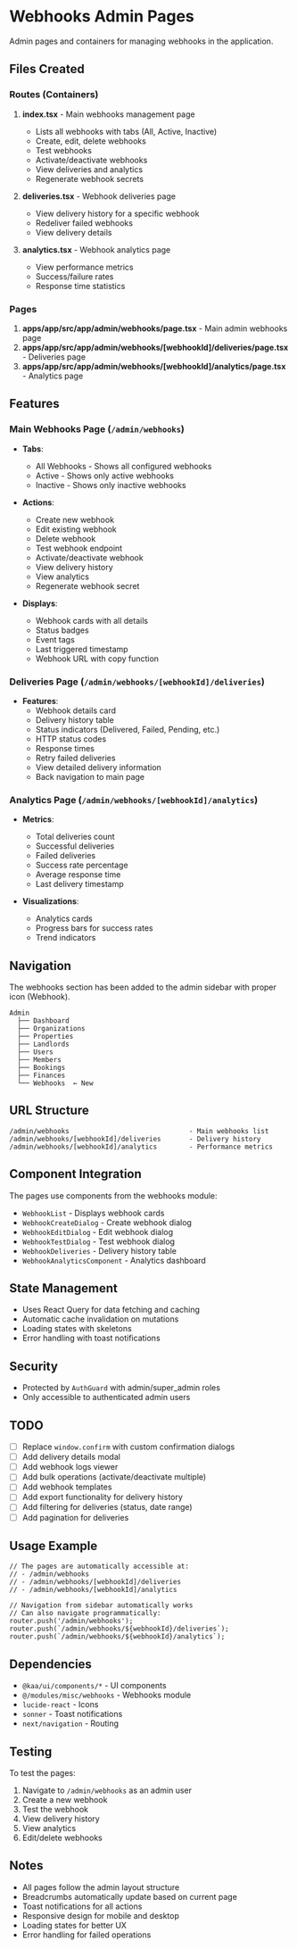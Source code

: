 # Webhooks Admin Pages

Admin pages and containers for managing webhooks in the application.

## Files Created

### Routes (Containers)

1. **index.tsx** - Main webhooks management page
   - Lists all webhooks with tabs (All, Active, Inactive)
   - Create, edit, delete webhooks
   - Test webhooks
   - Activate/deactivate webhooks
   - View deliveries and analytics
   - Regenerate webhook secrets

2. **deliveries.tsx** - Webhook deliveries page
   - View delivery history for a specific webhook
   - Redeliver failed webhooks
   - View delivery details

3. **analytics.tsx** - Webhook analytics page
   - View performance metrics
   - Success/failure rates
   - Response time statistics

### Pages

1. **apps/app/src/app/admin/webhooks/page.tsx** - Main admin webhooks page
2. **apps/app/src/app/admin/webhooks/[webhookId]/deliveries/page.tsx** - Deliveries page
3. **apps/app/src/app/admin/webhooks/[webhookId]/analytics/page.tsx** - Analytics page

## Features

### Main Webhooks Page (`/admin/webhooks`)

- **Tabs**:
  - All Webhooks - Shows all configured webhooks
  - Active - Shows only active webhooks
  - Inactive - Shows only inactive webhooks

- **Actions**:
  - Create new webhook
  - Edit existing webhook
  - Delete webhook
  - Test webhook endpoint
  - Activate/deactivate webhook
  - View delivery history
  - View analytics
  - Regenerate webhook secret

- **Displays**:
  - Webhook cards with all details
  - Status badges
  - Event tags
  - Last triggered timestamp
  - Webhook URL with copy function

### Deliveries Page (`/admin/webhooks/[webhookId]/deliveries`)

- **Features**:
  - Webhook details card
  - Delivery history table
  - Status indicators (Delivered, Failed, Pending, etc.)
  - HTTP status codes
  - Response times
  - Retry failed deliveries
  - View detailed delivery information
  - Back navigation to main page

### Analytics Page (`/admin/webhooks/[webhookId]/analytics`)

- **Metrics**:
  - Total deliveries count
  - Successful deliveries
  - Failed deliveries
  - Success rate percentage
  - Average response time
  - Last delivery timestamp

- **Visualizations**:
  - Analytics cards
  - Progress bars for success rates
  - Trend indicators

## Navigation

The webhooks section has been added to the admin sidebar with proper icon (Webhook).

```
Admin
  ├── Dashboard
  ├── Organizations
  ├── Properties
  ├── Landlords
  ├── Users
  ├── Members
  ├── Bookings
  ├── Finances
  └── Webhooks  ← New
```

## URL Structure

```
/admin/webhooks                              - Main webhooks list
/admin/webhooks/[webhookId]/deliveries       - Delivery history
/admin/webhooks/[webhookId]/analytics        - Performance metrics
```

## Component Integration

The pages use components from the webhooks module:

- `WebhookList` - Displays webhook cards
- `WebhookCreateDialog` - Create webhook dialog
- `WebhookEditDialog` - Edit webhook dialog
- `WebhookTestDialog` - Test webhook dialog
- `WebhookDeliveries` - Delivery history table
- `WebhookAnalyticsComponent` - Analytics dashboard

## State Management

- Uses React Query for data fetching and caching
- Automatic cache invalidation on mutations
- Loading states with skeletons
- Error handling with toast notifications

## Security

- Protected by `AuthGuard` with admin/super_admin roles
- Only accessible to authenticated admin users

## TODO

- [ ] Replace `window.confirm` with custom confirmation dialogs
- [ ] Add delivery details modal
- [ ] Add webhook logs viewer
- [ ] Add bulk operations (activate/deactivate multiple)
- [ ] Add webhook templates
- [ ] Add export functionality for delivery history
- [ ] Add filtering for deliveries (status, date range)
- [ ] Add pagination for deliveries

## Usage Example

```tsx
// The pages are automatically accessible at:
// - /admin/webhooks
// - /admin/webhooks/[webhookId]/deliveries
// - /admin/webhooks/[webhookId]/analytics

// Navigation from sidebar automatically works
// Can also navigate programmatically:
router.push('/admin/webhooks');
router.push(`/admin/webhooks/${webhookId}/deliveries`);
router.push(`/admin/webhooks/${webhookId}/analytics`);
```

## Dependencies

- `@kaa/ui/components/*` - UI components
- `@/modules/misc/webhooks` - Webhooks module
- `lucide-react` - Icons
- `sonner` - Toast notifications
- `next/navigation` - Routing

## Testing

To test the pages:

1. Navigate to `/admin/webhooks` as an admin user
2. Create a new webhook
3. Test the webhook
4. View delivery history
5. View analytics
6. Edit/delete webhooks

## Notes

- All pages follow the admin layout structure
- Breadcrumbs automatically update based on current page
- Toast notifications for all actions
- Responsive design for mobile and desktop
- Loading states for better UX
- Error handling for failed operations

